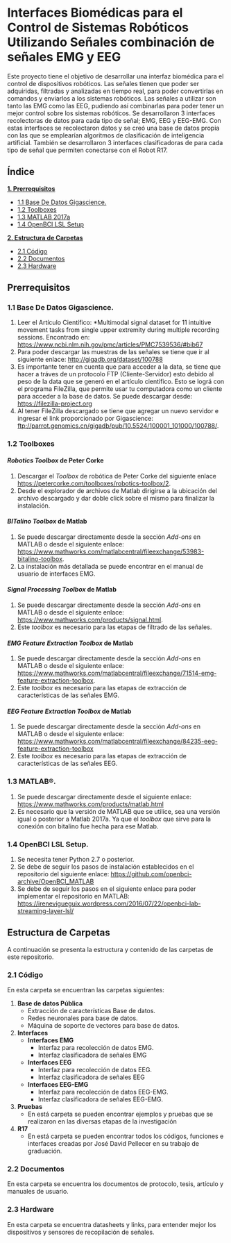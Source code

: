 # Interfaces Biomédicas para el Control de Sistemas Robóticos Utilizando Señales combinación de señales EMG y EEG
Este proyecto tiene el objetivo de desarrollar una interfaz biomédica para el control de dispositivos robóticos. Las señales tienen que poder ser adquiridas, filtradas y analizadas en tiempo real, para poder convertirlas en comandos y enviarlos a los sistemas robóticos. Las señales a utilizar son tanto las EMG como las EEG, pudiendo así combinarlas para poder tener un mejor control sobre los sistemas robóticos. Se desarrollaron 3 interfaces recolectoras de datos para cada tipo de señal; EMG, EEG y EEG-EMG. Con estas interfaces se recolectaron datos y se creó una base de datos propia con las que se emplearían algoritmos de clasificación de inteligencia artificial. También se desarrollaron 3 interfaces clasificadoras de para cada tipo de señal que permiten conectarse con el Robot R17. 

## Índice

**[1. Prerrequisitos](#prerrequisitos)**
  * [1.1 Base De Datos Gigascience.](#BaseDeDatosGigascience)
  * [1.2 Toolboxes](#toolboxes)
  * [1.3 MATLAB 2017a ](#database)
* [1.4 OpenBCI LSL Setup ](#OpenBCILSLSetup)

**[2. Estructura de Carpetas](#carpetas)**
  * [2.1 Código](#codigo)
  * [2.2 Documentos](#documentos)
* [2.3 Hardware](#Hardware)

## Prerrequisitos 

### 1.1 Base De Datos Gigascience. 
1. Leer el Artículo Científico:  *Multimodal signal dataset for 11 intuitive movement tasks from single upper extremity during multiple recording sessions. Encontrado en: https://www.ncbi.nlm.nih.gov/pmc/articles/PMC7539536/#bib67
2. Para poder descargar las muestras de las señales se tiene que ir al siguiente enlace: http://gigadb.org/dataset/100788
3. Es importante tener en cuenta que para acceder a la data, se tiene que hacer a tráves de un protocolo FTP (Cliente-Servidor) esto debido al peso de la data que se generó en el artículo científico. Esto se lográ con el programa FileZilla, que permite usar tu computadora como un cliente para acceder a la base de datos. Se puede descargar desde: https://filezilla-project.org
1. Al tener FileZilla descargado se tiene que agregar un nuevo servidor e ingresar el link proporcionado por Gigascience: ftp://parrot.genomics.cn/gigadb/pub/10.5524/100001_101000/100788/.

### 1.2 Toolboxes 
#### *Robotics Toolbox* de Peter Corke
1. Descargar el *Toolbox* de robótica de Peter Corke del siguiente enlace https://petercorke.com/toolboxes/robotics-toolbox/2.
2. Desde el explorador de archivos de Matlab dirigirse a la ubicación del archivo descargado y dar doble click sobre el mismo para finalizar la instalación.

#### *BITalino Toolbox* de Matlab
1. Se puede descargar directamente desde la sección *Add-ons* en MATLAB o desde el siguiente enlace: https://www.mathworks.com/matlabcentral/fileexchange/53983-bitalino-toolbox.
2. La instalación más detallada se puede encontrar en el manual de usuario de interfaces EMG.

#### *Signal Processing Toolbox* de Matlab

1. Se puede descargar directamente desde la sección *Add-ons* en MATLAB o desde el siguiente enlace: https://www.mathworks.com/products/signal.html.
2. Este *toolbox* es necesario para las etapas de filtrado de las señales.

#### *EMG Feature Extraction Toolbox* de Matlab

1. Se puede descargar directamente desde la sección *Add-ons* en MATLAB o desde el siguiente enlace: https://www.mathworks.com/matlabcentral/fileexchange/71514-emg-feature-extraction-toolbox.
2. Este *toolbox* es necesario para las etapas de extracción de características de las señales EMG.

#### *EEG Feature Extraction Toolbox* de Matlab

1. Se puede descargar directamente desde la sección *Add-ons* en MATLAB o desde el siguiente enlace: https://www.mathworks.com/matlabcentral/fileexchange/84235-eeg-feature-extraction-toolbox
2. Este *toolbox* es necesario para las etapas de extracción de características de las señales EEG.

### 1.3 MATLAB®. 

1. Se puede descargar directamente desde el siguiente enlace: https://www.mathworks.com/products/matlab.html
2. Es necesario que la versión de MATLAB que se utilice, sea una versión igual o posterior a Matlab 2017a. Ya que el *toolbox* que sirve para la conexión con bitalino fue hecha para ese Matlab.

### 1.4 OpenBCI LSL Setup. 
1. Se necesita tener Python 2.7 o posterior.
2. Se debe de seguir los pasos de instalación establecidos en el repositorio del siguiente enlace: https://github.com/openbci-archive/OpenBCI_MATLAB
3. Se debe de seguir los pasos en el siguiente enlace para poder implementar el repositorio en MATLAB: https://irenevigueguix.wordpress.com/2016/07/22/openbci-lab-streaming-layer-lsl/
## Estructura de Carpetas 
A continuación se presenta la estructura y contenido de las carpetas de este repositorio.

### 2.1 Código 
En esta carpeta se encuentran las carpetas siguientes:

1. **Base de datos Pública**
    * Extracción de características Base de datos.
    * Redes neuronales para base de datos.
    * Máquina de soporte de vectores para base de datos.
2. **Interfaces**
    * **Interfaces EMG**
      + Interfaz para recolección de datos EMG.
      + Interfaz clasificadora de señales EMG
    * **Interfaces EEG**
       + Interfaz para recolección de datos EEG.
       + Interfaz clasificadora de señales EEG
    * **Interfaces EEG-EMG**
       + Interfaz para recolección de datos EEG-EMG.
       + Interfaz clasificadora de señales EEG-EMG.
3. **Pruebas**
    + En está carpeta se pueden encontrar ejemplos y pruebas que se realizaron en las diversas etapas de la investigación 
4. **R17**
    + En está carpeta se pueden encontrar todos los códigos, funciones e interfaces creadas por José David Pellecer en su trabajo de graduación. 


### 2.2 Documentos
En esta carpeta se encuentra los documentos de protocolo, tesis, artículo y manuales de usuario.

### 2.3 Hardware
En esta carpeta se encuentra datasheets y links, para entender mejor los dispositivos y sensores de recopilación de señales. 